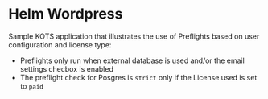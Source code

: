 # Helm Wordpress

Sample KOTS application that illustrates the use of Preflights based on user configuration and license type:
* Preflights only run when external database is used and/or the email settings checbox is enabled
* The preflight check for Posgres is `strict` only if the License used is set to `paid`
